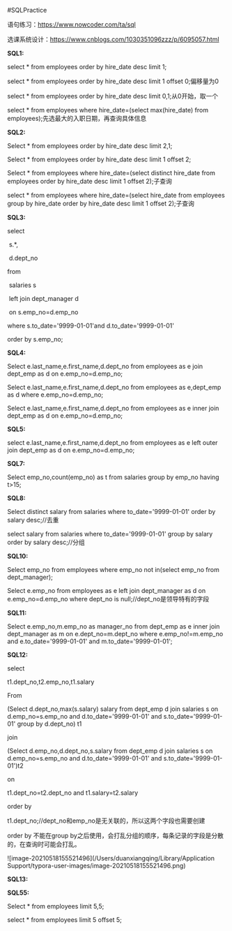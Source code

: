 #SQLPractice

语句练习：https://www.nowcoder.com/ta/sql

选课系统设计：https://www.cnblogs.com/1030351096zzz/p/6095057.html

**SQL1:**

select * from employees  order by hire_date desc limit 1;

select * from employees  order by hire_date desc limit 1 offset 0;偏移量为0

select * from employees  order by hire_date desc limit 0,1;从0开始，取一个

select * from employees where hire_date=(select max(hire_date) from employees);先选最大的入职日期，再查询具体信息

**SQL2:**

Select * from employees order by hire_date desc limit 2,1;

Select * from employees order by hire_date desc limit 1 offset 2;

Select * from employees where hire_date=(select distinct hire_date from employees order by hire_date desc limit 1 offset 2);子查询

select * from employees where hire_date=(select hire_date from employees group by hire_date order by hire_date desc limit 1 offset 2);子查询

**SQL3:**

select 

​    s.*,

​    d.dept_no 

from 

​    salaries s 

​    left join dept_manager d 

​      on s.emp_no=d.emp_no

where s.to_date='9999-01-01'and d.to_date='9999-01-01'

order by s.emp_no; 

**SQL4:**

Select e.last_name,e.first_name,d.dept_no from employees as e join dept_emp as d on e.emp_no=d.emp_no;

Select e.last_name,e.first_name,d.dept_no from employees as e,dept_emp as d where e.emp_no=d.emp_no;

Select e.last_name,e.first_name,d.dept_no from employees as e inner join dept_emp as d on e.emp_no=d.emp_no;

**SQL5:**

select e.last_name,e.first_name,d.dept_no from employees as e left outer join dept_emp as d on e.emp_no=d.emp_no;

**SQL7:**

Select emp_no,count(emp_no) as t from salaries group by emp_no having t>15;

**SQL8:**

Select distinct salary from salaries where to_date='9999-01-01' order by salary desc;//去重

select salary from salaries where to_date='9999-01-01' group by salary order by salary desc;//分组

**SQL10:**

Select emp_no from employees where emp_no not in(select emp_no from dept_manager);

Select e.emp_no from employees as e left join dept_manager as d on e.emp_no=d.emp_no where dept_no is null;//dept_no是领导特有的字段

**SQL11:**

Select e.emp_no,m.emp_no as manager_no from dept_emp as e inner join dept_manager as m on e.dept_no=m.dept_no where e.emp_no!=m.emp_no and e.to_date='9999-01-01' and m.to_date='9999-01-01';

**SQL12:**

select

   t1.dept_no,t2.emp_no,t1.salary

From

  (Select d.dept_no,max(s.salary) salary from dept_emp d join salaries s on d.emp_no=s.emp_no and d.to_date='9999-01-01' and s.to_date='9999-01-01' group by d.dept_no) t1

join

  (Select d.emp_no,d.dept_no,s.salary from dept_emp d join salaries s on d.emp_no=s.emp_no and d.to_date='9999-01-01' and s.to_date='9999-01-01')t2

on

  t1.dept_no=t2.dept_no and t1.salary=t2.salary

order by

 t1.dept_no;//dept_no和emp_no是无关联的，所以这两个字段也需要创建

order by 不能在group by之后使用，会打乱分组的顺序，每条记录的字段是分散的，在查询时可能会打乱。

![image-20210518155521496](/Users/duanxiangqing/Library/Application Support/typora-user-images/image-20210518155521496.png)

**SQL13:**



**SQL55:**

Select * from employees limit 5,5;

select * from employees limit 5 offset 5;